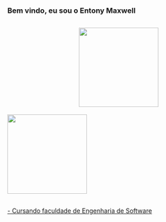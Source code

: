 ### Bem vindo, eu sou o Entony Maxwell
##
<div align="center">
  <a href="https://github.com/entonymaxwell01">
  <img height="180em" src="https://github-readme-stats.vercel.app/api?username=entonymaxwell01&show_icons=true&theme=midnight-purple&include_all_commits=true&count_private=true"/>
</div>

<div style="display: inline_block"><br>
  <img height="180em" src="https://github-readme-stats.vercel.app/api/top-langs/?username=entonymaxwell01&layout=compact&langs_count=7&theme=midnight-purple"/>
</div>

##

<div>
- Cursando faculdade de Engenharia de Software <br>
</div>


<!--
**entonymaxwell01/entonymaxwell01** is a ✨ _special_ ✨ repository because its `README.md` (this file) appears on your GitHub profile.

Here are some ideas to get you started:

-->
